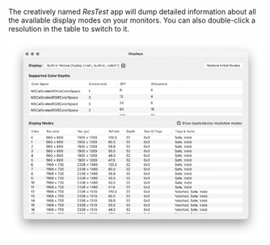 The creatively named *ResTest* app will dump detailed information about all the available display modes on your monitors. You can also double-click a resolution in the table to switch to it.

![](screenshot.png)